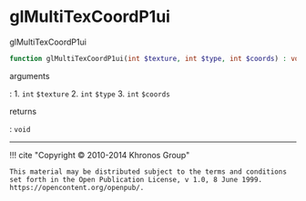 # glMultiTexCoordP1ui
glMultiTexCoordP1ui

```php
function glMultiTexCoordP1ui(int $texture, int $type, int $coords) : void
```

arguments

:    1. `int` `$texture` 
    2. `int` `$type` 
    3. `int` `$coords` 

returns

:    `void` 

---
     

!!! cite "Copyright © 2010-2014 Khronos Group"

    This material may be distributed subject to the terms and conditions set forth in the Open Publication License, v 1.0, 8 June 1999. https://opencontent.org/openpub/.